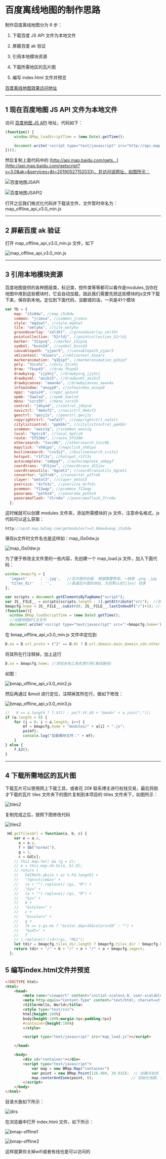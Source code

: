 # 百度离线地图的制作思路


制作百度离线地图分为 6 步：

1. 下载百度 JS API 文件为本地文件

2. 屏蔽百度 ak 验证

3. 引用本地模块资源

4. 下载所需地区的瓦片图

5. 编写 index.html 文件并预览

[百度离线地图效果访问地址](https://yibiubiu666.github.io/bmap-offline-demo.github.io/index.html)

---

## 1 现在百度地图 JS API 文件为本地文件

访问 [百度地图 JS API](http://api.map.baidu.com/api?v=3.0) 地址，代码如下：

``` js
(function() {
    window.BMap_loadScriptTime = (new Date).getTime();

    document.write('<script type="text/javascript" src="http://api.map.baidu.com/getscript?v=3.0&ak=&services=&t=20190527152033"></script>');
})();
```

然后复制上面代码中的 [http://api.map.baidu.com/gets...](http://api.map.baidu.com/getscript?v=3.0&ak=&services=&t=20190527152033)，并访问该网址，如图所示：

![百度地图JSAPI](images/百度地图JSAPI.png)

![百度地图JSAPI2](images/百度地图JSAPI2.png)

打开之后我们格式化代码并下载该文件，文件暂时命名为：map_offline_api_v3.0_min.js

---

## 2 屏蔽百度 ak 验证

打开 map_offline_api_v3.0_min.js 文件，如下

![map_offline_api_v3.0_min.js](images/map_offline_api_v3.0_min.png)

---

## 3 引用本地模块资源

百度地图提供的各种图层类，标记类，控件类等等都可以看作是modules,当你在地图中用到这些模块时，它会自动加载，因此我们需要先把这些模块的js文件下载下来，保存到本地。定位到下面代码，没数错的话，一共是41个模块

``` js
var Tb = {
    map: "i5s0dw", //map_i5s0dw
    common: "jrzmva", //common_jrzmva
    style: "mqdswt", //style_mqdswt
    tile: "wetykw", //tile_wetykw
    groundoverlay: "zel1ht", //groundoverlay_zel1ht
    pointcollection: "52rldj", //pointcollection_52rldj
    marker: "15ipzq", //marker_15ipzq
    symbol: "bxzn24", //symbol_bxzn24
    canvablepath: "yjpor5", //canvablepath_yjpor5
    vmlcontext: "41oars", //vmlcontext_41oars
    markeranimation: "q1bipf", //markeranimation_q1bipf
    poly: "3zcxhi", //poly_3zcxhi
    draw: "fkup43", //draw_fkup43
    drawbysvg: "ijy5nj", //drawbysvg_ijy5nj
    drawbyvml: "aoibi5", //drawbyvml_aoibi5
    drawbycanvas: "aewn4o", //drawbycanvas_aewn4o
    infowindow: "anxyp0", //infowindow_anxyp0
    oppc: "upzuz4", //oppc_upzuz4
    opmb: "3awlxd", //opmb_3awlxd
    menu: "szrz5h", //menu_szrz5h
    control: "j4hynd", //control_j4hynd
    navictrl: "4m4vf2", //navictrl_4m4vf2
    geoctrl: "qesj1s", //geoctrl_qesj1s
    copyrightctrl: "nafalt", //copyrightctrl_nafalt
    citylistcontrol: "ppkbbr", //citylistcontrol_ppkbbr
    scommon: "wwss1q", //scommon_wwss1q
    local: "hptci0", //local_hptci0
    route: "5f530m", //route_5f530m
    othersearch: "txcc0b", //othersearch_txcc0b
    mapclick: "xh0ipo", //mapclick_xh0ipo
    buslinesearch: "cvs3i2", //buslinesearch_cvs3i2
    hotspot: "r1fl3s", //hotspot_r1fl3s
    autocomplete: "smbpgf", //autocomplete_smbpgf
    coordtrans: "dl5jov", //coordtrans_dl5jov
    coordtransutils: "4gcmt1", //coordtransutils_4gcmt1
    convertor: "p2frek", //convertor_p2frek
    clayer: "omtot3", //clayer_omtot3
    pservice: "4cfn3c", //pservice_4cfn3c
    pcommon: "f13wqp", //pcommon_f13wqp
    panorama: "pothz4", //panorama_pothz4
    panoramaflash: "3lrn0o" //panoramaflash_3lrn0o
  };
```

这时候就可以创建 modules 文件夹，添加所需模块的 js 文件，注意命名格式，js 代码可以这么获取：

```js
http://api0.map.bdimg.com/getmodules?v=3.0&mod=map_i5s0dw
```

保存js文件时文件名也是这样如：map_i5s0dw.js

![map_i5s0dw.js](images/map_i5s0dw.png)

为了便于修改主文件里的一些内容，先创建一个 map_load.js 文件，加入下面代码：

```js
window.bmapcfg = {
  'imgext'      : '.jpg',   //瓦片图的后缀  根据需要修改，一般是 .png .jpg
  'tiles_dir'   : '',       //普通瓦片图的地址，为空默认在tiles/ 目录
};

var scripts = document.getElementsByTagName("script");
var JS__FILE__ = scripts[scripts.length - 1].getAttribute("src");  //获得当前js文件路径
bmapcfg.home = JS__FILE__.substr(0, JS__FILE__.lastIndexOf("/")+1); //地图API主目录
(function(){
  window.BMap_loadScriptTime = (new Date).getTime();
  //加载地图API主文件
  document.write('<script type="text/javascript" src="'+bmapcfg.home+'bmap_offline_api_v3.0_min.js"></script>');
```

在 bmap_offline_api_v3.0_min.js 文件中定位到

```js
D.oa = D.url.proto + ("2" == D.Nt ? D.url.domain.main_domain_cdn.other[0] : D.url.domain.main_domain_cdn.baidu[0]) + "/";
```

将其所在行注释掉，加上这行

```js
D.oa = bmapcfg.home; //添加本地工具资源引用(离线路径)
```

如图：

![bmap_offline_api_v3.0_min2.js](images/bmap_offline_api_v3.0_min2.png)

然后再通过 &mod 进行定位，注释掉其所在行，做如下修改：

![bmap_offline_api_v3.0_min3.js](images/bmap_offline_api_v3.0_min3.png)

```js
//   0 == a.length ? f.XJ() : pa(f.tF.$O + "&mod=" + a.join(","));
if (a.length > 0) {
    for (i = 0; i < a.length; i++) {
        mf = bmapcfg.home + "modules/" + a[i] + ".js";
        pa(mf);
        console.log("加载模块文件：" + mf);
    }
} else {
    f.XJ();
}
```

---

## 4 下载所需地区的瓦片图

下载瓦片可以使用网上下载工具，或者花 20¥ 联系博主进行权钱交易，最后将刚才下载的瓦片 tiles 文件夹下的图片复制到本项目的 titles 文件夹下，如图所示：

![tiles2](images/tiles1.png)

复制完成之后，按照下图修改代码

![tiles2](images/tiles2.png)

```js
 Hd.getTilesUrl = function(a, b, c) {
    var e = a.x,
      a = a.y,
      f = Sb("normal"),
      g = 1,
      c = Gd[c];
    // this.map.Yw() && (g = 2);
    // e = this.map.oh.Uv(e, b).Ol;
    // return (
    //   Fd[Math.abs(e + a) % Fd.length] +
    //   "?qt=vtile&x=" +
    //   (e + "").replace(/-/gi, "M") +
    //   "&y=" +
    //   (a + "").replace(/-/gi, "M") +
    //   "&z=" +
    //   b +
    //   "&styles=" +
    //   c +
    //   "&scaler=" +
    //   g +
    //   (6 == z.ga.ma ? "&color_dep=32&colors=50" : "") +
    //   "&udt=" +
    //   f
    // ).replace(/-(\d+)/gi, "M$1");
    let tdir = bmapcfg.tiles_dir.length ? bmapcfg.tiles_dir : bmapcfg.home + "tiles";
    return tdir + "/" + b + "/" + e + "/" + a + bmapcfg.imgext;
  };
```

## 5 编写index.html文件并预览

```html
<!DOCTYPE html>  
<html>  
    <head>  
        <meta name="viewport" content="initial-scale=1.0, user-scalable=no" />  
        <meta http-equiv="Content-Type" content="text/html; charset=utf-8" />  
        <title>Hello, World</title>  
        <style type="text/css">  
        html{height:100%}  
        body{height:100%;margin:0px;padding:0px}  
        #container{height:100%}  
        </style>  

        <script type="text/javascript" src="map_load.js"></script>

    </head>  

    <body>  
        <div id="container"></div>
        <script type="text/javascript">
            var map = new BMap.Map("container")
            var point = new BMap.Point(116.404, 39.915);  // 创建点坐标  
            map.centerAndZoom(point, 6);                 // 初始化地图，设置中心点坐标和地图级别  
        </script>  
    </body>  
</html>
```

目录大致如下所示：

![dirs](images/dirs.png)

在浏览器中打开 index.html 文件，如下所示：

![bmap-offline1](images/bmap-offline1.png)

![bmap-offline2](images/bmap-offline2.png)

这样就算你关掉wifi或者有线也是可以访问的
